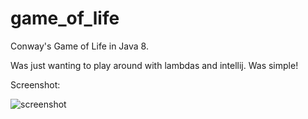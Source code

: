 game_of_life
============

Conway's Game of Life in Java 8.

Was just wanting to play around with lambdas and intellij. Was simple!

Screenshot:

![screenshot](https://cloud.githubusercontent.com/assets/249641/2695455/602a4d58-c3d6-11e3-9b65-f8017c1f6b47.png)
